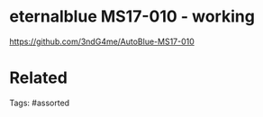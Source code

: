 # eternalblue MS17-010 - working
https://github.com/3ndG4me/AutoBlue-MS17-010

# Related

Tags:
    #assorted
